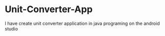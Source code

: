 # Unit-Converter-App
I have create  unit converter   application in java programing on the android studio 
